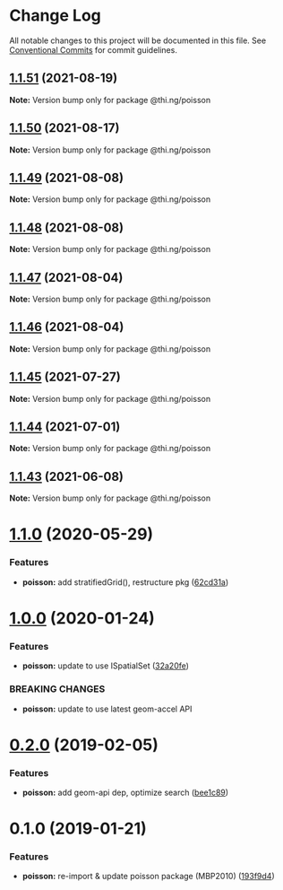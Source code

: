 # Change Log

All notable changes to this project will be documented in this file.
See [Conventional Commits](https://conventionalcommits.org) for commit guidelines.

## [1.1.51](https://github.com/thi-ng/umbrella/compare/@thi.ng/poisson@1.1.50...@thi.ng/poisson@1.1.51) (2021-08-19)

**Note:** Version bump only for package @thi.ng/poisson





## [1.1.50](https://github.com/thi-ng/umbrella/compare/@thi.ng/poisson@1.1.49...@thi.ng/poisson@1.1.50) (2021-08-17)

**Note:** Version bump only for package @thi.ng/poisson





## [1.1.49](https://github.com/thi-ng/umbrella/compare/@thi.ng/poisson@1.1.48...@thi.ng/poisson@1.1.49) (2021-08-08)

**Note:** Version bump only for package @thi.ng/poisson





## [1.1.48](https://github.com/thi-ng/umbrella/compare/@thi.ng/poisson@1.1.47...@thi.ng/poisson@1.1.48) (2021-08-08)

**Note:** Version bump only for package @thi.ng/poisson





## [1.1.47](https://github.com/thi-ng/umbrella/compare/@thi.ng/poisson@1.1.46...@thi.ng/poisson@1.1.47) (2021-08-04)

**Note:** Version bump only for package @thi.ng/poisson





## [1.1.46](https://github.com/thi-ng/umbrella/compare/@thi.ng/poisson@1.1.45...@thi.ng/poisson@1.1.46) (2021-08-04)

**Note:** Version bump only for package @thi.ng/poisson





## [1.1.45](https://github.com/thi-ng/umbrella/compare/@thi.ng/poisson@1.1.44...@thi.ng/poisson@1.1.45) (2021-07-27)

**Note:** Version bump only for package @thi.ng/poisson





## [1.1.44](https://github.com/thi-ng/umbrella/compare/@thi.ng/poisson@1.1.43...@thi.ng/poisson@1.1.44) (2021-07-01)

**Note:** Version bump only for package @thi.ng/poisson





## [1.1.43](https://github.com/thi-ng/umbrella/compare/@thi.ng/poisson@1.1.42...@thi.ng/poisson@1.1.43) (2021-06-08)

**Note:** Version bump only for package @thi.ng/poisson





# [1.1.0](https://github.com/thi-ng/umbrella/compare/@thi.ng/poisson@1.0.17...@thi.ng/poisson@1.1.0) (2020-05-29)


### Features

* **poisson:** add stratifiedGrid(), restructure pkg ([62cd31a](https://github.com/thi-ng/umbrella/commit/62cd31a87236daaf4089543aa49e847827bb8b55))





# [1.0.0](https://github.com/thi-ng/umbrella/compare/@thi.ng/poisson@0.2.27...@thi.ng/poisson@1.0.0) (2020-01-24)

### Features

* **poisson:** update to use ISpatialSet ([32a20fe](https://github.com/thi-ng/umbrella/commit/32a20fee6dadeed62610ef7d83c1824775cb28af))

### BREAKING CHANGES

* **poisson:** update to use latest geom-accel API

# [0.2.0](https://github.com/thi-ng/umbrella/compare/@thi.ng/poisson@0.1.2...@thi.ng/poisson@0.2.0) (2019-02-05)

### Features

* **poisson:** add geom-api dep, optimize search ([bee1c89](https://github.com/thi-ng/umbrella/commit/bee1c89))

# 0.1.0 (2019-01-21)

### Features

* **poisson:** re-import & update poisson package (MBP2010) ([193f9d4](https://github.com/thi-ng/umbrella/commit/193f9d4))
